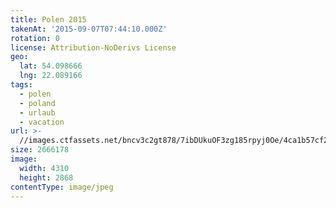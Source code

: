 ```yaml
---
title: Polen 2015
takenAt: '2015-09-07T07:44:10.000Z'
rotation: 0
license: Attribution-NoDerivs License
geo:
  lat: 54.098666
  lng: 22.089166
tags:
  - polen
  - poland
  - urlaub
  - vacation
url: >-
  //images.ctfassets.net/bncv3c2gt878/7ibDUkuOF3zg185rpyj0Oe/4ca1b57cf2a71d44c24cd9f0006431ba/polen-2015_25931623646_o
size: 2666178
image:
  width: 4310
  height: 2868
contentType: image/jpeg
---
```


